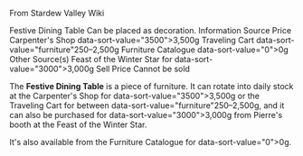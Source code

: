 From Stardew Valley Wiki

Festive Dining Table Can be placed as decoration. Information Source Price Carpenter's Shop data-sort-value="3500"&gt;3,500g Traveling Cart data-sort-value="furniture"250–2,500g Furniture Catalogue data-sort-value="0"&gt;0g Other Source(s) Feast of the Winter Star for data-sort-value="3000"&gt;3,000g Sell Price Cannot be sold

The **Festive Dining Table** is a piece of furniture. It can rotate into daily stock at the Carpenter's Shop for data-sort-value="3500"&gt;3,500g or the Traveling Cart for between data-sort-value="furniture"250–2,500g, and it can also be purchased for data-sort-value="3000"&gt;3,000g from Pierre's booth at the Feast of the Winter Star.

It's also available from the Furniture Catalogue for data-sort-value="0"&gt;0g.